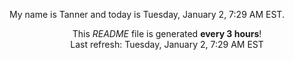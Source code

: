 My name is Tanner and today is Tuesday, January 2, 7:29 AM EST.

<p align="center">This <i>README</i> file is generated <b>every 3 hours</b>!</br>Last refresh: Tuesday, January 2, 7:29 AM EST<br /></p>
